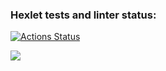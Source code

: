 ### Hexlet tests and linter status:
[![Actions Status](https://github.com/GICK00/frontend-project-44/workflows/hexlet-check/badge.svg)](https://github.com/GICK00/frontend-project-44/actions)

<a href="https://codeclimate.com/github/GICK00/frontend-project-44/maintainability"><img src="https://api.codeclimate.com/v1/badges/74820a1f2209c3c5586b/maintainability" /></a>

<script async id="asciicast-fpZFN8I2VDlWNFRN26RBVuHGQ" src="https://asciinema.org/a/fpZFN8I2VDlWNFRN26RBVuHGQ.js"></script>

<script async id="asciicast-P8o2COMwhI4SECm6doXhk1GUk" src="https://asciinema.org/a/P8o2COMwhI4SECm6doXhk1GUk.js"></script>
